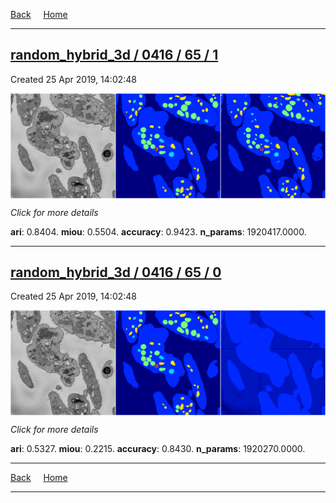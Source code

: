 
[Back](..)&nbsp;&nbsp;&nbsp;&nbsp;&nbsp;[Home](https://leapmanlab.github.io/snapshots)

---

<div class="summary"><a href="1"><h2>random_hybrid_3d / 0416 / 65 / 1</h2></a><p>Created 25 Apr 2019, 14:02:48
</p><a href="1"><img src="1/media/summary.png" align="center"></a><p>
<i>Click for more details</i>
</p></div>

**ari**: 0.8404. **miou**: 0.5504. **accuracy**: 0.9423. **n_params**: 1920417.0000. 

---

<div class="summary"><a href="0"><h2>random_hybrid_3d / 0416 / 65 / 0</h2></a><p>Created 25 Apr 2019, 14:02:48
</p><a href="0"><img src="0/media/summary.png" align="center"></a><p>
<i>Click for more details</i>
</p></div>

**ari**: 0.5327. **miou**: 0.2215. **accuracy**: 0.8430. **n_params**: 1920270.0000. 

---

[Back](..)&nbsp;&nbsp;&nbsp;&nbsp;&nbsp;[Home](https://leapmanlab.github.io/snapshots)

---